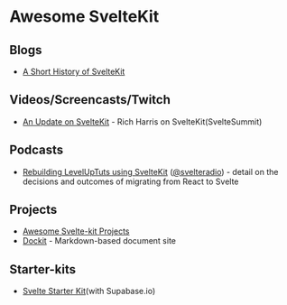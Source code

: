 # Awesome SvelteKit

## Blogs
- [A Short History of SvelteKit](https://dev.to/ajcwebdev/a-short-history-of-sveltekit-49lk)

## Videos/Screencasts/Twitch
- [An Update on SvelteKit](https://www.youtube.com/watch?v=fnr9XWvjJHw&t=19101s) - Rich Harris on SvelteKit(SvelteSummit)

## Podcasts
- [Rebuilding LevelUpTuts using SvelteKit](https://share.transistor.fm/s/6316622d) ([@svelteradio](https://twitter.com/svelteradio)) - detail on the decisions and outcomes of migrating from React to Svelte

## Projects
- [Awesome Svelte-kit Projects](https://github.com/janosh/awesome-svelte-kit)
- [Dockit](https://github.com/crinklesio/dockit) - Markdown-based document site

## Starter-kits
- [Svelte Starter Kit](https://github.com/one-aalam/svelte-starter-kit/tree/auth-supabase)(with Supabase.io)
